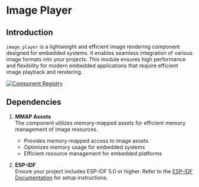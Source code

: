 # Image Player

## Introduction
`image_player` is a lightweight and efficient image rendering component designed for embedded systems. It enables seamless integration of various image formats into your projects. This module ensures high performance and flexibility for modern embedded applications that require efficient image playback and rendering.

[![Component Registry](https://components.espressif.com/components/espressif2022/image_player/badge.svg)](https://components.espressif.com/components/espressif2022/image_player)


## Dependencies
1. **MMAP Assets**  
   The component utilizes memory-mapped assets for efficient memory management of image resources.  
   - Provides memory-mapped access to image assets
   - Optimizes memory usage for embedded systems
   - Efficient resource management for embedded platforms

2. **ESP-IDF**  
   Ensure your project includes ESP-IDF 5.0 or higher. Refer to the [ESP-IDF Documentation](https://docs.espressif.com/projects/esp-idf/en/latest/) for setup instructions.
